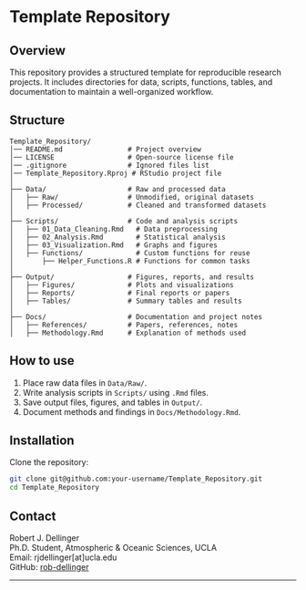 

# Template Repository  

## Overview  
This repository provides a structured template for reproducible research projects. It includes directories for data, scripts, functions, tables, and documentation to maintain a well-organized workflow.  

## Structure  
```
Template_Repository/
│── README.md                # Project overview  
│── LICENSE                  # Open-source license file  
│── .gitignore               # Ignored files list  
│── Template_Repository.Rproj # RStudio project file  
│
├── Data/                    # Raw and processed data  
│   ├── Raw/                 # Unmodified, original datasets  
│   ├── Processed/           # Cleaned and transformed datasets  
│
├── Scripts/                 # Code and analysis scripts  
│   ├── 01_Data_Cleaning.Rmd   # Data preprocessing  
│   ├── 02_Analysis.Rmd        # Statistical analysis  
│   ├── 03_Visualization.Rmd   # Graphs and figures  
│   ├── Functions/             # Custom functions for reuse  
│       ├── Helper_Functions.R # Functions for common tasks  
│
├── Output/                  # Figures, reports, and results  
│   ├── Figures/             # Plots and visualizations  
│   ├── Reports/             # Final reports or papers  
│   ├── Tables/              # Summary tables and results  
│
├── Docs/                    # Documentation and project notes  
│   ├── References/          # Papers, references, notes  
│   ├── Methodology.Rmd      # Explanation of methods used  
```

## How to use  
1. Place raw data files in `Data/Raw/`.  
2. Write analysis scripts in `Scripts/` using `.Rmd` files.  
3. Save output files, figures, and tables in `Output/`.  
4. Document methods and findings in `Docs/Methodology.Rmd`.  

## Installation  
Clone the repository:  
```bash
git clone git@github.com:your-username/Template_Repository.git
cd Template_Repository
```

## Contact  
Robert J. Dellinger  
Ph.D. Student, Atmospheric & Oceanic Sciences, UCLA  
Email: rjdellinger[at]ucla.edu  
GitHub: [rob-dellinger](https://github.com/rob-dellinger)  

---
